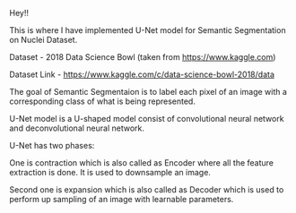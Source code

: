 Hey!!

This is where I have implemented U-Net model for Semantic Segmentation on Nuclei Dataset.

Dataset - 2018 Data Science Bowl (taken from https://www.kaggle.com)

Dataset Link - https://www.kaggle.com/c/data-science-bowl-2018/data

The goal of Semantic Segmentaion is to label each pixel of an image with a corresponding class  of what is being represented. 

U-Net model is a U-shaped model consist of convolutional neural network and deconvolutional neural network.

U-Net has two phases:

One is contraction which is also called as Encoder where all the feature extraction is done. It is used to downsample an image. 

Second one is expansion which is also called as Decoder which is used to perform up sampling of an image with learnable parameters.
